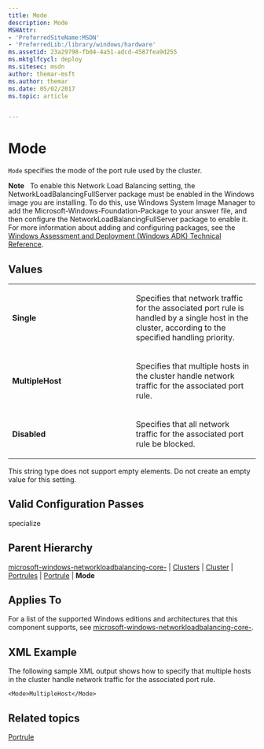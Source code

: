 ```yaml
---
title: Mode
description: Mode
MSHAttr:
- 'PreferredSiteName:MSDN'
- 'PreferredLib:/library/windows/hardware'
ms.assetid: 23a29798-fb04-4a51-adcd-4587fea9d255
ms.mktglfcycl: deploy
ms.sitesec: msdn
author: themar-msft
ms.author: themar
ms.date: 05/02/2017
ms.topic: article


---
```


# Mode


`Mode` specifies the mode of the port rule used by the cluster.

**Note**  
To enable this Network Load Balancing setting, the NetworkLoadBalancingFullServer package must be enabled in the Windows image you are installing. To do this, use Windows System Image Manager to add the Microsoft-Windows-Foundation-Package to your answer file, and then configure the NetworkLoadBalancingFullServer package to enable it. For more information about adding and configuring packages, see the [Windows Assessment and Deployment (Windows ADK) Technical Reference](http://go.microsoft.com/fwlink/?LinkId=206587).

 

## Values


<table>
<colgroup>
<col width="50%" />
<col width="50%" />
</colgroup>
<tbody>
<tr class="odd">
<td><p><strong>Single</strong></p></td>
<td><p>Specifies that network traffic for the associated port rule is handled by a single host in the cluster, according to the specified handling priority.</p></td>
</tr>
<tr class="even">
<td><p><strong>MultipleHost</strong></p></td>
<td><p>Specifies that multiple hosts in the cluster handle network traffic for the associated port rule.</p></td>
</tr>
<tr class="odd">
<td><p><strong>Disabled</strong></p></td>
<td><p>Specifies that all network traffic for the associated port rule be blocked.</p></td>
</tr>
</tbody>
</table>

 

This string type does not support empty elements. Do not create an empty value for this setting.

## Valid Configuration Passes


specialize

## Parent Hierarchy


[microsoft-windows-networkloadbalancing-core-](microsoft-windows-networkloadbalancing-core.md) | [Clusters](microsoft-windows-networkloadbalancing-core-clusters.md) | [Cluster](microsoft-windows-networkloadbalancing-core-clusters-cluster.md) | [Portrules](microsoft-windows-networkloadbalancing-core-clusters-cluster-portrules.md) | [Portrule](microsoft-windows-networkloadbalancing-core-clusters-cluster-portrules-portrule.md) | **Mode**

## Applies To


For a list of the supported Windows editions and architectures that this component supports, see [microsoft-windows-networkloadbalancing-core-](microsoft-windows-networkloadbalancing-core.md).

## XML Example


The following sample XML output shows how to specify that multiple hosts in the cluster handle network traffic for the associated port rule.

```
<Mode>MultipleHost</Mode>
```

## Related topics


[Portrule](microsoft-windows-networkloadbalancing-core-clusters-cluster-portrules-portrule.md)

 

 







